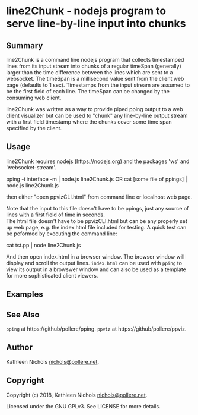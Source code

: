# line2Chunk - nodejs program to serve line-by-line input into chunks

## Summary

line2Chunk is a command line nodejs program that collects timestamped lines
from its input stream into chunks of a regular timeSpan (generally) larger
than the time difference between the lines which are sent to a websocket.
The timeSpan is a millisecond value sent from the
client web page (defaults to 1 sec). Timestamps from the input stream are
assumed to be the first field of each line. The timeSpan can be changed by
the consuming web client.

line2Chunk was written as a way to provide piped pping output to a
web client visualizer but can be used to "chunk" any line-by-line output
stream with a first field timestamp where the chunks cover some time span
specified by the client.

## Usage

line2Chunk requires nodejs (https://nodejs.org) and the packages 'ws' and
'websocket-stream'.

pping -i interface -m | node.js line2Chunk.js
OR
cat [some file of ppings] | node.js line2Chunk.js

then either "open ppvizCLI.html" from command line or localhost web page.

Note that the input to this file doesn't have to be ppings, just any
source of lines with a first field of time in seconds.  
The html file doesn't have to be ppvizCLI.html but can be any
properly set up web page, e.g. the index.html file included for testing. A
quick test can be peformed by executing the command line:

cat tst.pp | node line2Chunk.js

And then open index.html in a browser window. The browser window will display
and scroll the output lines. `index.html` can be used with `pping` to view its
output in a browswer window and can also be used as a template for more
sophisticated client viewers.

## Examples

## See Also

`pping` at https://github/pollere/pping.
`ppviz` at https://github/pollere/ppviz.

## Author

Kathleen Nichols <nichols@pollere.net>.

## Copyright

Copyright (c) 2018, Kathleen Nichols <nichols@pollere.net>.

Licensed under the GNU GPLv3. See LICENSE for more details.
